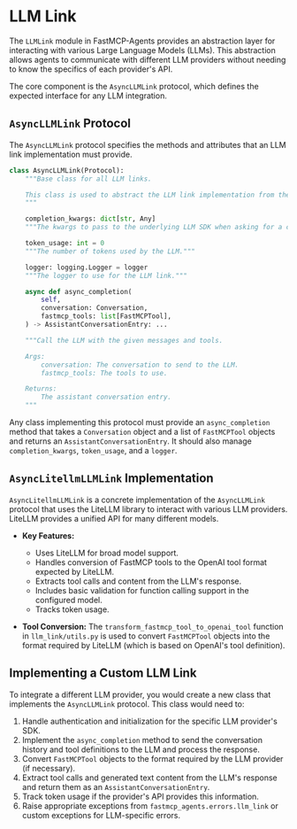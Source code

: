 # LLM Link

The `LLMLink` module in FastMCP-Agents provides an abstraction layer for interacting with various Large Language Models (LLMs). This abstraction allows agents to communicate with different LLM providers without needing to know the specifics of each provider's API.

The core component is the `AsyncLLMLink` protocol, which defines the expected interface for any LLM integration.

## `AsyncLLMLink` Protocol

The `AsyncLLMLink` protocol specifies the methods and attributes that an LLM link implementation must provide.

```python
class AsyncLLMLink(Protocol):
    """Base class for all LLM links.

    This class is used to abstract the LLM link implementation from the agent.
    """

    completion_kwargs: dict[str, Any]
    """The kwargs to pass to the underlying LLM SDK when asking for a completion."""

    token_usage: int = 0
    """The number of tokens used by the LLM."""

    logger: logging.Logger = logger
    """The logger to use for the LLM link."""

    async def async_completion(
        self,
        conversation: Conversation,
        fastmcp_tools: list[FastMCPTool],
    ) -> AssistantConversationEntry: ...

    """Call the LLM with the given messages and tools.

    Args:
        conversation: The conversation to send to the LLM.
        fastmcp_tools: The tools to use.

    Returns:
        The assistant conversation entry.
    """
```

Any class implementing this protocol must provide an `async_completion` method that takes a `Conversation` object and a list of `FastMCPTool` objects and returns an `AssistantConversationEntry`. It should also manage `completion_kwargs`, `token_usage`, and a `logger`.

## `AsyncLitellmLLMLink` Implementation

`AsyncLitellmLLMLink` is a concrete implementation of the `AsyncLLMLink` protocol that uses the LiteLLM library to interact with various LLM providers. LiteLLM provides a unified API for many different models.

*   **Key Features:**
    *   Uses LiteLLM for broad model support.
    *   Handles conversion of FastMCP tools to the OpenAI tool format expected by LiteLLM.
    *   Extracts tool calls and content from the LLM's response.
    *   Includes basic validation for function calling support in the configured model.
    *   Tracks token usage.

*   **Tool Conversion:**
    The `transform_fastmcp_tool_to_openai_tool` function in `llm_link/utils.py` is used to convert `FastMCPTool` objects into the format required by LiteLLM (which is based on OpenAI's tool definition).

## Implementing a Custom LLM Link

To integrate a different LLM provider, you would create a new class that implements the `AsyncLLMLink` protocol. This class would need to:

1.  Handle authentication and initialization for the specific LLM provider's SDK.
2.  Implement the `async_completion` method to send the conversation history and tool definitions to the LLM and process the response.
3.  Convert `FastMCPTool` objects to the format required by the LLM provider (if necessary).
4.  Extract tool calls and generated text content from the LLM's response and return them as an `AssistantConversationEntry`.
5.  Track token usage if the provider's API provides this information.
6.  Raise appropriate exceptions from `fastmcp_agents.errors.llm_link` or custom exceptions for LLM-specific errors.